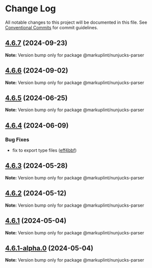 # Change Log

All notable changes to this project will be documented in this file.
See [Conventional Commits](https://conventionalcommits.org) for commit guidelines.

## [4.6.7](https://github.com/markuplint/markuplint/compare/@markuplint/nunjucks-parser@4.6.6...@markuplint/nunjucks-parser@4.6.7) (2024-09-23)

**Note:** Version bump only for package @markuplint/nunjucks-parser





## [4.6.6](https://github.com/markuplint/markuplint/compare/@markuplint/nunjucks-parser@4.6.5...@markuplint/nunjucks-parser@4.6.6) (2024-09-02)

**Note:** Version bump only for package @markuplint/nunjucks-parser





## [4.6.5](https://github.com/markuplint/markuplint/compare/@markuplint/nunjucks-parser@4.6.4...@markuplint/nunjucks-parser@4.6.5) (2024-06-25)

**Note:** Version bump only for package @markuplint/nunjucks-parser

## [4.6.4](https://github.com/markuplint/markuplint/compare/@markuplint/nunjucks-parser@4.6.3...@markuplint/nunjucks-parser@4.6.4) (2024-06-09)

### Bug Fixes

- fix to export type files ([eff4bbf](https://github.com/markuplint/markuplint/commit/eff4bbfd127574809dc5e15d7cafe87699758ee0))

## [4.6.3](https://github.com/markuplint/markuplint/compare/@markuplint/nunjucks-parser@4.6.2...@markuplint/nunjucks-parser@4.6.3) (2024-05-28)

**Note:** Version bump only for package @markuplint/nunjucks-parser

## [4.6.2](https://github.com/markuplint/markuplint/compare/@markuplint/nunjucks-parser@4.6.1...@markuplint/nunjucks-parser@4.6.2) (2024-05-12)

**Note:** Version bump only for package @markuplint/nunjucks-parser

## [4.6.1](https://github.com/markuplint/markuplint/compare/@markuplint/nunjucks-parser@4.6.1-alpha.0...@markuplint/nunjucks-parser@4.6.1) (2024-05-04)

**Note:** Version bump only for package @markuplint/nunjucks-parser

## [4.6.1-alpha.0](https://github.com/markuplint/markuplint/compare/@markuplint/nunjucks-parser@4.6.0...@markuplint/nunjucks-parser@4.6.1-alpha.0) (2024-05-04)

**Note:** Version bump only for package @markuplint/nunjucks-parser
